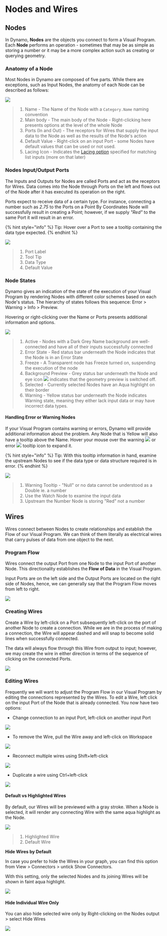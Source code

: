 # Nodes and Wires

## Nodes

In Dynamo, **Nodes** are the objects you connect to form a Visual Program. Each **Node** performs an operation - sometimes that may be as simple as storing a number or it may be a more complex action such as creating or querying geometry.

### Anatomy of a Node

Most Nodes in Dynamo are composed of five parts. While there are exceptions, such as Input Nodes, the anatomy of each Node can be described as follows:

![](<../.gitbook/assets/nodes and wires - nodes anatomy.jpg>)

> 1. Name - The Name of the Node with a `Category.Name` naming convention
> 2. Main body - The main body of the Node - Right-clicking here presents options at the level of the whole Node
> 3. Ports (In and Out) - The receptors for Wires that supply the input data to the Node as well as the results of the Node's action
> 4. Default Value - Right-click on an input Port - some Nodes have default values that can be used or not used.
> 5. Lacing Icon - Indicates the [Lacing option](../5\_essential\_nodes\_and\_concepts/5-4\_designing-with-lists/1-whats-a-list.md#lacing) specified for matching list inputs (more on that later)

### Nodes Input/Output Ports

The Inputs and Outputs for Nodes are called Ports and act as the receptors for Wires. Data comes into the Node through Ports on the left and flows out of the Node after it has executed its operation on the right.

Ports expect to receive data of a certain type. For instance, connecting a number such as _2.75_ to the Ports on a Point By Coordinates Node will successfully result in creating a Point; however, if we supply _"Red"_ to the same Port it will result in an error.

{% hint style="info" %}
Tip: Hover over a Port to see a tooltip containing the data type expected.
{% endhint %}

![](<../.gitbook/assets/nodes and wires - nodes input and tooltip (1).jpg>)

> 1. Port Label
> 2. Tool Tip
> 3. Data Type
> 4. Default Value

### Node States

Dynamo gives an indication of the state of the execution of your Visual Program by rendering Nodes with different color schemes based on each Node's status. The hierarchy of states follows this sequence: Error > Warning > Info > Preview.

Hovering or right-clicking over the Name or Ports presents additional information and options.

![](<../.gitbook/assets/nodes and wires - node states.jpg>)

> 1. Active - Nodes with a Dark Grey Name background are well-connected and have all of their inputs successfully connected
> 2. Error State - Red status bar underneath the Node indicates that the Node is in an Error State
> 3. Freeze - A Transparent node has Freeze turned on, suspending the execution of the node
> 4. Background Preview - Grey status bar underneath the Node and eye icon ![](<../.gitbook/assets/nodes and wires - preview off.jpg>) indicates that the geometry preview is switched off.
> 5. Selected - Currently selected Nodes have an Aqua highlight on their border
> 6. Warning - Yellow status bar underneath the Node indicates Warning state, meaning they either lack input data or may have incorrect data types.

#### Handling Error or Warning Nodes

If your Visual Program contains warning or errors, Dynamo will provide additional information about the problem. Any Node that is Yellow will also have a tooltip above the Name. Hover your mouse over the warning ![](<../.gitbook/assets/nodes and wires - node warning icon.png>) or error ![](<../.gitbook/assets/nodes and wires - node error icon.png>) tooltip icon to expand it.

{% hint style="info" %}
Tip: With this tooltip information in hand, examine the upstream Nodes to see if the data type or data structure required is in error.
{% endhint %}

![](<../.gitbook/assets/nodes and wires - nodes with warning tooltip.jpg>)

> 1. Warning Tooltip - "Null" or no data cannot be understood as a Double ie. a number
> 2. Use the Watch Node to examine the input data
> 3. Upstream the Number Node is storing "Red" not a number

## Wires

Wires connect between Nodes to create relationships and establish the Flow of our Visual Program. We can think of them literally as electrical wires that carry pulses of data from one object to the next.

### Program Flow <a href="#program-flow" id="program-flow"></a>

Wires connect the output Port from one Node to the input Port of another Node. This directionality establishes the **Flow of Data** in the Visual Program.

Input Ports are on the left side and the Output Ports are located on the right side of Nodes, hence, we can generally say that the Program Flow moves from left to right.

![](<../.gitbook/assets/nodes and wires - flow of data (1).jpg>)

### Creating Wires <a href="#creating-wires" id="creating-wires"></a>

Create a Wire by left-click on a Port subsequently left-click on the port of another Node to create a connection. While we are in the process of making a connection, the Wire will appear dashed and will snap to become solid lines when successfully connected.

The data will always flow through this Wire from output to input; however, we may create the wire in either direction in terms of the sequence of clicking on the connected Ports.

![](<../.gitbook/assets/nodes and wires - creating a wire.gif>)

### Editing Wires <a href="#editing-wires" id="editing-wires"></a>

Frequently we will want to adjust the Program Flow in our Visual Program by editing the connections represented by the Wires. To edit a Wire, left click on the input Port of the Node that is already connected. You now have two options:

* Change connection to an input Port, left-click on another input Port

![](<../.gitbook/assets/NODESA\~1 (1).GIF>)

* To remove the Wire, pull the Wire away and left-click on Workspace

![](<../.gitbook/assets/nodes and wires - edit wires remove.gif>)

* Reconnect multiple wires using Shift+left-click

![](<../.gitbook/assets/nodes and wires - edit multi ports.gif>)

* Duplicate a wire using Ctrl+left-click

![](<../.gitbook/assets/nodes and wires - duplicate wire.gif>)

#### Default vs Highlighted Wires <a href="#wire-previews" id="wire-previews"></a>

By default, our Wires will be previewed with a gray stroke. When a Node is selected, it will render any connecting Wire with the same aqua highlight as the Node.

![](<../.gitbook/assets/nodes and wires - default vs highlighted wires (1).jpg>)

> 1. Highlighted Wire
> 2. Default Wire

**Hide Wires by Default**

In case you prefer to hide the Wires in your graph, you can find this option from View > Connectors > untick Show Connectors.

With this setting, only the selected Nodes and its joining Wires will be shown in faint aqua highlight.

![](<../.gitbook/assets/nodes and wires - hide wires setting (1).gif>)

#### Hide Individual Wire Only

You can also hide selected wire only by Right-clicking on the Nodes output > select Hide Wires

![](<../.gitbook/assets/nodes and wires - hide selected wire.gif>)
